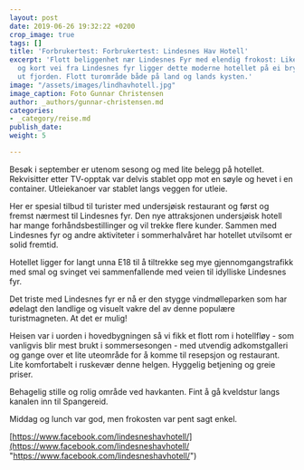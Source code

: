 ```yaml
---
layout: post
date: 2019-06-26 19:32:22 +0200
crop_image: true
tags: []
title: 'Forbrukertest: Forbrukertest: Lindesnes Hav Hotell'
excerpt: 'Flott beliggenhet nær Lindesnes Fyr med elendig frokost: Like ved Spangereide
  og kort vei fra Lindesnes fyr ligger dette moderne hotellet på ei brygge med havet
  ut fjorden. Flott turområde både på land og lands kysten.'
image: "/assets/images/lindhavhotell.jpg"
image_caption: Foto Gunnar Christensen
author: _authors/gunnar-christensen.md
categories:
- _category/reise.md
publish_date: 
weight: 5

---
```

Besøk i september er utenom sesong og med lite belegg på hotellet. Rekvisitter etter TV-opptak var delvis stablet opp mot en søyle og hevet i en container. Utleiekanoer var stablet langs veggen for utleie.

Her er spesial tilbud til turister med undersjøisk restaurant og først og fremst nærmest til Lindesnes fyr. Den nye attraksjonen undersjøisk hotell har mange forhåndsbestillinger og vil trekke flere kunder. Sammen med Lindesnes fyr og andre aktiviteter i sommerhalvåret har hotellet utvilsomt er solid fremtid.

Hotellet ligger for langt unna E18 til å tiltrekke seg mye gjennomgangstrafikk med smal og svinget vei sammenfallende med veien til idylliske Lindesnes fyr.

Det triste med Lindesnes fyr er nå er den stygge vindmølleparken som har ødelagt den landlige og visuelt vakre del av denne populære turistmagneten. At det er mulig!

Heisen var i uorden i hovedbygningen så vi fikk et flott rom i hotellfløy - som vanligvis blir mest brukt i sommersesongen - med utvendig adkomstgalleri og gange over et lite uteområde for å komme til resepsjon og restaurant. Lite komfortabelt i ruskevær denne helgen. Hyggelig betjening og greie priser.

Behagelig stille og rolig område ved havkanten. Fint å gå kveldstur langs kanalen inn til Spangereid.

Middag og lunch var god, men frokosten var pent sagt enkel.

[https://www.facebook.com/lindesneshavhotell/](https://www.facebook.com/lindesneshavhotell/ "https://www.facebook.com/lindesneshavhotell/")